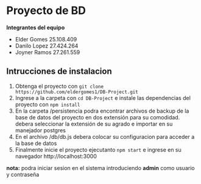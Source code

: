 # Proyecto de BD

**Integrantes del equipo**
- Elder Gomes 25.108.409
- Danilo Lopez 27.424.264
- Joyner Ramos 27.261.559

## Intrucciones de instalacion

1. Obtenga el proyecto con `git clone https://github.com/eldergomes1/DB-Project.git`
2. Ingrese a la carpeta con `cd DB-Project` e instale las dependencias del proyecto con `npm install`
3. En la carpeta /persistencia podra encontrar archivos de backup de la base de datos del proyecto en dos extensión para su comodidad. debera seleccionar la extensión de su agrado e importar en su manejador postgres
4. En el archivo /db/db.js debera colocar su configuracion para acceder a la base de datos
5. Finalmente inicie el proyecto ejecutanto `npm start` e ingrese en su navegador http://localhost:3000 

**nota:** podra iniciar sesion en el sistema introduciendo **admin** como usuario y contraseña